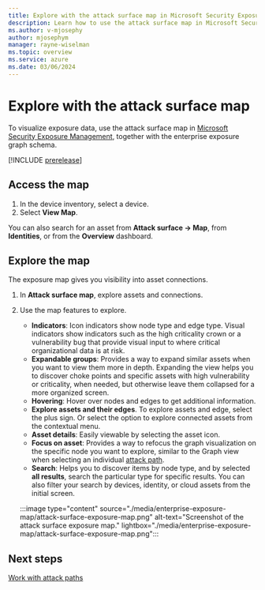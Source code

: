 ```yaml
---
title: Explore with the attack surface map in Microsoft Security Exposure Management
description: Learn how to use the attack surface map in Microsoft Security Exposure Management.
ms.author: v-mjosephy
author: mjosephym
manager: rayne-wiselman
ms.topic: overview
ms.service: azure
ms.date: 03/06/2024
---
```


# Explore with the attack surface map

To visualize exposure data, use the attack surface map in [Microsoft Security Exposure Management](microsoft-security-exposure-management.md), together with the enterprise exposure graph schema.

[!INCLUDE [prerelease](../includes//prerelease.md)]

## Access the map

1. In the device inventory, select a device.
1. Select **View Map**.

You can also search for an asset from **Attack surface -> Map**, from **Identities**, or from the **Overview** dashboard.

## Explore the map

The exposure map gives you visibility into asset connections.

1. In **Attack surface map**, explore assets and connections.
1. Use the map features to explore.
    - **Indicators**: Icon indicators show node type and edge type. Visual indicators show indicators such as the high criticality crown or a vulnerability bug that provide visual input to where critical organizational data is at risk.
    - **Expandable groups**: Provides a way to expand similar assets when you want to view them more in depth. Expanding the view helps you to discover choke points and specific assets with high vulnerability or criticality, when needed, but otherwise leave them collapsed for a more organized screen.
    - **Hovering**: Hover over nodes and edges to get additional information.
    - **Explore assets and their edges**. To explore assets and edge, select the plus sign. Or select the option to explore connected assets from the contextual menu.
    - **Asset details**: Easily viewable by selecting the asset icon.
    - **Focus on asset**: Provides a way to refocus the graph visualization on the specific node you want to explore, similar to the Graph view when selecting an individual [attack path](review-attack-paths.md).
    - **Search**: Helps you to discover items by node type, and by selected **all results**, search the particular type for specific results. You can also filter your search by devices, identity, or cloud assets from the initial screen.

    :::image type="content" source="./media/enterprise-exposure-map/attack-surface-exposure-map.png" alt-text="Screenshot of the attack surface exposure map." lightbox="./media/enterprise-exposure-map/attack-surface-exposure-map.png":::

## Next steps

[Work with attack paths](work-attack-paths-overview.md)
